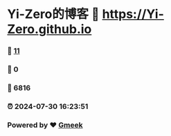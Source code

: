 # Yi-Zero的博客 :link: https://Yi-Zero.github.io 
### :page_facing_up: [11](https://Yi-Zero.github.io/tag.html) 
### :speech_balloon: 0 
### :hibiscus: 6816 
### :alarm_clock: 2024-07-30 16:23:51 
### Powered by :heart: [Gmeek](https://github.com/Meekdai/Gmeek)
